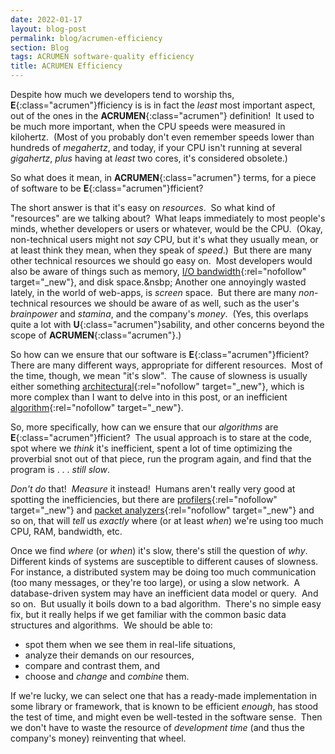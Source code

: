 ```yaml
---
date: 2022-01-17
layout: blog-post
permalink: blog/acrumen-efficiency
section: Blog
tags: ACRUMEN software-quality efficiency
title: ACRUMEN Efficiency
---
```


Despite how much we developers tend to worship ths,
**E**{:class="acrumen"}fficiency
is is in fact the _least_ most important aspect,
out of the ones in the **ACRUMEN**{:class="acrumen"} definition!&nbsp;
It used to be much more important,
when the CPU speeds were measured in kilohertz.&nbsp;
(Most of you probably don't even remember
speeds lower than hundreds of _megahertz_,
and today, if your CPU isn't running at several _gigahertz_,
_plus_ having at _least_ two cores,
it's considered obsolete.)

So what does it mean, in **ACRUMEN**{:class="acrumen"} terms,
for a piece of software to be **E**{:class="acrumen"}fficient?

The short answer is that it's easy on _resources_.&nbsp;
So what kind of "resources" are we talking about?&nbsp;
What leaps immediately to most people's minds,
whether developers or users or whatever,
would be the CPU.&nbsp;
(Okay, non-technical users might not _say_ CPU,
but it's what they usually mean,
or at least think they mean,
when they speak of _speed_.)&nbsp;
But there are many other technical resources we should go easy on.&nbsp;
Most developers would also be aware of things such as
memory,
[I/O bandwidth](https://en.wikipedia.org/wiki/Bandwidth_(computing)){:rel="nofollow" target="_new"},
and disk space.&nsbp;
Another one annoyingly wasted lately, in the world of web-apps,
is _screen_ space.&nbsp;
But there are many
_non_-technical resources
we should be aware of as well,
such as the user's
_brainpower_ and _stamina_,
and the company's _money_.&nbsp;
(Yes, this overlaps quite a lot with **U**{:class="acrumen"}sability,
and other concerns beyond the scope of **ACRUMEN**{:class="acrumen"}.)

So how can we ensure that
our software is **E**{:class="acrumen"}fficient?&nbsp;
There are many different ways, appropriate for different resources.&nbsp;
Most of the time, though, we mean "it's slow".&nbsp;
The cause of slowness is usually either something
[architectural](https://en.wikipedia.org/wiki/Software_architecture){:rel="nofollow" target="_new"},
which is more complex than I want to delve into in this post,
or an inefficient
[algorithm](https://en.wikipedia.org/wiki/Algorithm){:rel="nofollow" target="_new"}.

So, more specifically, how can we ensure that
our _algorithms_ are **E**{:class="acrumen"}fficient?&nbsp;
The usual approach is to stare at the code,
spot where we _think_ it's inefficient,
spent a lot of time optimizing the proverbial snot out of that piece,
run the program again,
and find that the program is . . .
_still slow_.

_Don't do_ that!&nbsp;
_Measure_ it instead!&nbsp;
Humans aren't really very good at spotting the inefficiencies,
but there are
[profilers](https://en.wikipedia.org/wiki/Profiling_(computer_programming)){:rel="nofollow" target="_new"}
and
[packet analyzers](https://en.wikipedia.org/wiki/Packet_analyzer){:rel="nofollow" target="_new"}
and so on,
that will _tell_ us _exactly_ where
(or at least _when_)
we're using too much CPU, RAM, bandwidth, etc.

Once we find _where_ (or _when_) it's slow,
there's still the question of _why_.&nbsp;
Different kinds of systems
are susceptible to different causes of slowness.&nbsp;
For instance,
a distributed system may be doing too much communication
(too many messages, or they're too large),
or using a slow network.&nbsp;
A database-driven system may have an inefficient data model or query.&nbsp;
And so on.&nbsp;
But usually it boils down to a bad algorithm.&nbsp;
There's no simple easy fix,
but it really helps if we get familiar with the common basic
data structures and algorithms.&nbsp;
We should be able to:
- spot them when we see them in real-life situations,
- analyze their demands on our resources,
- compare and contrast them, and
- choose and _change_ and _combine_ them.

If we're lucky, we can select one that has
a ready-made implementation in some library or framework,
that is known to be efficient _enough_,
has stood the test of time,
and might even be well-tested in the software sense.&nbsp;
Then we don't have to waste the resource of _development time_
(and thus the company's money)
reinventing that wheel.
